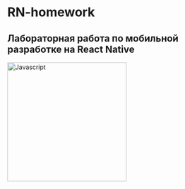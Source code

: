 # RN-homework
## Лабораторная работа по мобильной разработке на React Native

<img width="270px" src="https://github.com/user-attachments/assets/573ab73c-5a17-491d-8ce2-5f2f17e36d0c" title="Javascript" alt="Javascript" />&nbsp;
